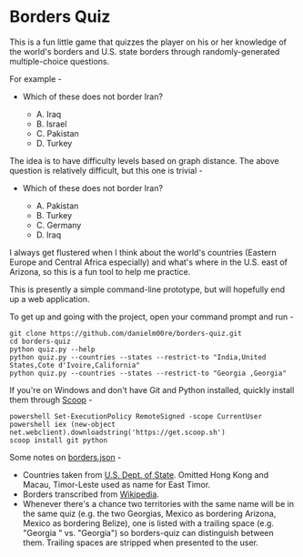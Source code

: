 # Borders Quiz

This is a fun little game that quizzes the player on his or her knowledge of the world's borders and U.S. state borders through randomly-generated multiple-choice questions.

For example -

* Which of these does not border Iran?

    * A. Iraq
    * B. Israel
    * C. Pakistan
    * D. Turkey

The idea is to have difficulty levels based on graph distance. The above question is relatively difficult, but this one is trivial -

* Which of these does not border Iran?

    * A. Pakistan
    * B. Turkey
    * C. Germany
    * D. Iraq

I always get flustered when I think about the world's countries (Eastern Europe and Central Africa especially) and what's where in the U.S. east of Arizona, so this is a fun tool to help me practice.

This is presently a simple command-line prototype, but will hopefully end up a web application.

To get up and going with the project, open your command prompt and run -

```
git clone https://github.com/danielm00re/borders-quiz.git
cd borders-quiz
python quiz.py --help
python quiz.py --countries --states --restrict-to "India,United States,Cote d'Ivoire,California"
python quiz.py --countries --states --restrict-to "Georgia ,Georgia"
```

If you're on Windows and don't have Git and Python installed, quickly install them through [Scoop](http://scoop.sh) -

```
powershell Set-ExecutionPolicy RemoteSigned -scope CurrentUser
powershell iex (new-object net.webclient).downloadstring('https://get.scoop.sh')
scoop install git python
```

Some notes on [borders.json](/borders.json) -

* Countries taken from [U.S. Dept. of State](https://www.state.gov/misc/list/index.htm). Omitted Hong Kong and Macau, Timor-Leste used as name for East Timor.
* Borders transcribed from [Wikipedia](https://en.wikipedia.org/wiki/List_of_countries_and_territories_by_land_and_maritime_borders).
* Whenever there's a chance two territories with the same name will be in the same quiz (e.g. the two Georgias, Mexico as bordering Arizona, Mexico as bordering Belize), one is listed with a trailing space (e.g. "Georgia " vs. "Georgia") so borders-quiz can distinguish between them. Trailing spaces are stripped when presented to the user.